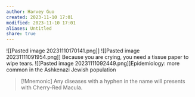 ```yaml
---
author: Harvey Guo
created: 2023-11-10 17:01
modified: 2023-11-10 17:01
aliases: Untitled
share: true
---
```

![[Pasted image 20231110170141.png]]
![[Pasted image 20231111091954.png]] Because you are crying, you need a tissue paper to wipe tears.
![[Pasted image 20231111092449.png]]Epidemiology: more common in the Ashkenazi Jewish population
>[!Mnemonic] 
>Any diseases with a hyphen in the name will presents with Cherry-Red Macula.
